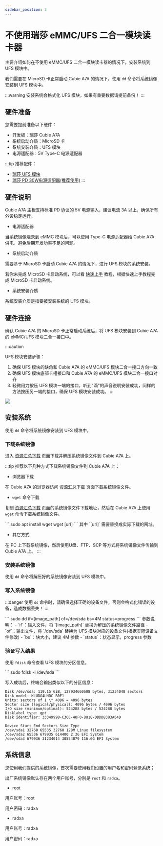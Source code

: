 ```yaml
---
sidebar_position: 3
---
```


# 不使用瑞莎 eMMC/UFS 二合一模块读卡器

主要介绍如何在不使用 eMMC/UFS 二合一模块读卡器的情况下，安装系统到 UFS 模块中。

我们需要在 MicroSD 卡正常启动 Cubie A7A 的情况下，使用 `dd` 命令将系统镜像安装到 UFS 模块中。

:::warning
安装系统会格式化 UFS 模块，如果有重要数据请提前备份！
:::

## 硬件准备

您需要提前准备以下硬件：

- 开发板：瑞莎 Cubie A7A
- 系统启动介质：MicroSD 卡
- 系统安装介质：UFS 模块
- 电源适配器：5V Type-C 电源适配器

:::tip
推荐配件：

- [瑞莎 UFS 模块](https://radxa.com/products/accessories/ufs-module)
- [瑞莎 PD 30W电源适配器(推荐使用)](https://radxa.com/products/accessories/power-pd-30w)
  :::

## 硬件说明

Cubie A7A 主板支持标准 PD 协议的 5V 电源输入，建议电流 3A 以上，确保所有外设稳定运行。

- 电源适配器

当系统镜像烧录到 eMMC 模块后，可以使用 Type-C 电源适配器给 Cubie A7A 供电，避免后期开发功率不足的问题。

- 系统启动介质

需要基于 MicroSD 卡启动 Cubie A7A 的情况下，进行 UFS 模块的系统安装。

若你未完成 MicroSD 卡启动系统，可以看 [快速上手](../../quickly_start) 教程，根据快速上手教程完成 MicroSD 卡启动系统。

- 系统安装介质

系统安装介质是指要被安装系统的 UFS 模块。

## 硬件连接

确认 Cubie A7A 的 MicroSD 卡正常启动系统后，将 UFS 模块安装到 Cubie A7A 的 eMMC/UFS 模块二合一接口中。

:::caution

UFS 模块安装步骤：

1. 确保 UFS 模块的缺角和 Cubie A7A 的 eMMC/UFS 模块二合一接口方向一致
2. 确保 UFS 模块底部卡槽接口和 Cubie A7A 的 eMMC/UFS 模块二合一接口对齐
3. 轻微用力按压 UFS 模块一端的接口，听到"滴"的声音说明安装成功，同样的方法按压另一端的接口，确保 UFS 模块安装成功。
   :::

<div style={{textAlign: 'center'}}>
  <img src="/img/cubie/a7a/a7a-ufs-write-system.webp" style={{width: '100%', maxWidth: '1200px'}} />
</div>

## 安装系统

使用 `dd` 命令将系统镜像安装到 UFS 模块中。

### 下载系统镜像

进入 [资源汇总下载](../../../download) 页面下载并解压系统镜像文件到 Cubie A7A 上。

:::tip
推荐以下几种方式下载系统镜像文件到 Cubie A7A 上：

- 浏览器下载

在 Cubie A7A 的浏览器访问 [资源汇总下载](../../../download) 页面下载系统镜像文件。

- `wget` 命令下载

复制 [资源汇总下载](../../../download) 页面的系统镜像文件下载地址，然后在 Cubie A7A 上使用 `wget` 命令下载系统镜像文件。

<NewCodeBlock tip="radxa@cubie-a7a$" type="device">
```
sudo apt install wget
wget [url]
```
</NewCodeBlock>
其中 `[url]` 需要替换成实际下载的网址。

- 其它方式

在 PC 上下载系统镜像，然后使用U盘、FTP、SCP 等方式将系统镜像文件传输到 Cubie A7A 上。
:::

### 安装系统镜像

使用 `dd` 命令将解压好的系统镜像安装到 UFS 模块中。

### 写入系统镜像

:::danger
使用 `dd` 命令时，请确保选择正确的设备文件，否则会格式化错误的设备，造成数据丢失！
:::

<NewCodeBlock tip="radxa@cubie-a7a$" type="device">
```
sudo dd if=[image_path] of=/dev/sda bs=4M status=progress
```
</NewCodeBlock>
参数说明：
- `if`：输入文件，将 `[image_path]` 替换为解压的系统镜像文件路径
- `of`：输出文件，将 `/dev/sda` 替换为 UFS 模块对应的设备文件(根据实际设备文件修改)
- `bs`：块大小，建议 4M 参数
- `status`：状态显示，progress 参数

### 验证写入结果

使用 `fdisk` 命令查看 UFS 模块的分区信息。

<NewCodeBlock tip="radxa@cubie-a7a$" type="device">
```
sudo fdisk -l /dev/sda
```
</NewCodeBlock>

写入成功后，终端会输出类似以下的分区信息：

```
Disk /dev/sda: 119.15 GiB, 127934660608 bytes, 31234048 sectors
Disk model: KLUDG4UHDC-B0E1
Units: sectors of 1 \* 4096 = 4096 bytes
Sector size (logical/physical): 4096 bytes / 4096 bytes
I/O size (minimum/optimal): 524288 bytes / 524288 bytes
Disklabel type: gpt
Disk identifier: 33349998-C3CC-40F0-B818-DDDD8383A64D

Device Start End Sectors Size Type
/dev/sda1 32768 65535 32768 128M Linux filesystem
/dev/sda2 65536 679935 614400 2.3G EFI System
/dev/sda3 679936 31234014 30554079 116.6G EFI System
```

## 系统信息

您使用我们提供的系统镜像，首次需要使用我们设置的用户名和密码登录系统；

出厂系统镜像默认存在两个用户账号，分别是 `root` 和 `radxa`。

- root

用户账号：root

用户密码：radxa

- radxa

用户账号：radxa

用户密码：radxa

